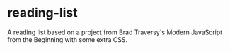 # reading-list
A reading list based on a project from Brad Traversy's Modern JavaScript from the Beginning with some extra CSS.
